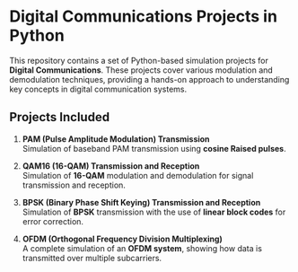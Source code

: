 # Digital Communications Projects in Python

This repository contains a set of Python-based simulation projects for **Digital Communications**. These projects cover various modulation and demodulation techniques, providing a hands-on approach to understanding key concepts in digital communication systems.

## Projects Included

1. **PAM (Pulse Amplitude Modulation) Transmission**  
   Simulation of baseband PAM transmission using **cosine Raised pulses**.

2. **QAM16 (16-QAM) Transmission and Reception**  
   Simulation of **16-QAM** modulation and demodulation for signal transmission and reception.

3. **BPSK (Binary Phase Shift Keying) Transmission and Reception**  
   Simulation of **BPSK** transmission with the use of **linear block codes** for error correction.

4. **OFDM (Orthogonal Frequency Division Multiplexing)**  
   A complete simulation of an **OFDM system**, showing how data is transmitted over multiple subcarriers.

